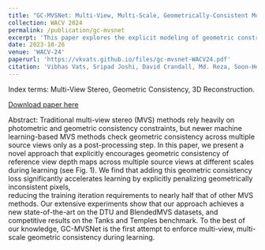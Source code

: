 ```yaml
---
title: "GC-MVSNet: Multi-View, Multi-Scale, Geometrically-Consistent Multi-View Stereo"
collection: WACV 2024
permalink: /publication/gc-mvsnet
excerpt: 'This paper explores the explicit modeling of geometric constrains in multi-view stereo systems.'
date: 2023-10-26
venue: 'WACV-24'
paperurl: 'https://vkvats.github.io/files/gc-mvsnet-WACV24.pdf'
citation: 'Vibhas Vats, Sripad Joshi, David Crandall, Md. Reza, Soon-Heung Jung, “GC-MVSNet: Multi-View, Multi-Scale, Geometrically-Consistent Multi-View Stereo”, Accepted - WACV 2024 ' 
---
```

Index terms: Multi-View Stereo, Geometric Consistency, 3D Reconstruction.

[Download paper here]((https://vkvats.github.io/files/gc-mvsnet-WACV24.pdf))

Abstract: Traditional multi-view stereo (MVS) methods rely heavily on
photometric and geometric consistency constraints, but
newer machine learning-based MVS methods check geometric
consistency across multiple source views only as a
post-processing step. In this paper, we present a novel 
approach that explicitly encourages
geometric consistency of reference view depth maps across
multiple source views at different scales during learning (see Fig. 1).
We find that adding this geometric consistency loss
significantly accelerates learning by explicitly
penalizing geometrically inconsistent pixels,  
reducing the training iteration requirements to nearly half
that of other MVS methods.
Our extensive experiments show that our approach 
achieves a new state-of-the-art on the DTU and
BlendedMVS datasets, and competitive results on the Tanks and
Temples benchmark. To the best of our knowledge,
GC-MVSNet is the first attempt to enforce multi-view, multi-scale 
geometric consistency during learning.
